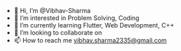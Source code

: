 - 👋 Hi, I’m @Vibhav-Sharma
- 👀 I’m interested in Problem Solving, Coding
- 🌱 I’m currently learning Flutter, Web Development, C++
- 💞️ I’m looking to collaborate on 
- 📫 How to reach me vibhav.sharma2335@gmail.com 

<!---
Vibhav-Sharma/Vibhav-Sharma is a ✨ special ✨ repository because its `README.md` (this file) appears on your GitHub profile.
You can click the Preview link to take a look at your changes.
--->
